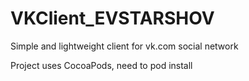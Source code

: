 # VKClient_EVSTARSHOV

Simple and lightweight client for vk.com social network

Project uses CocoaPods, need to pod install
